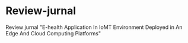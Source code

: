 # Review-jurnal
Review jurnal "E-health Application In IoMT Environment Deployed in An Edge And Cloud Computing Platforms"
